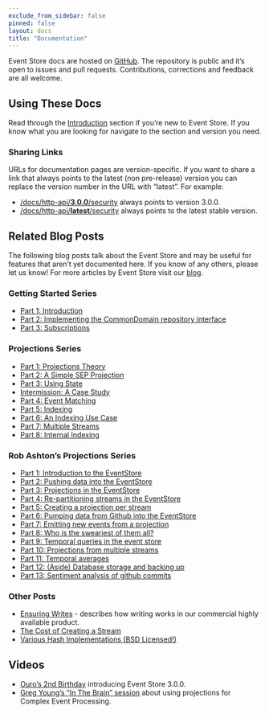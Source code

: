 ```yaml
---
exclude_from_sidebar: false
pinned: false
layout: docs
title: "Documentation"
---
```


<p class="docs-lead">Event Store docs are hosted on <a href="https://github.com/eventstore/eventstore.org">GitHub</a>. The repository is public and it’s open to issues and pull requests. Contributions, corrections and feedback are all welcome.</p>

## Using These Docs

Read through the [Introduction](/docs/introduction) section if you’re new to Event Store. If you know what you are looking for navigate to the section and version you need.

### Sharing Links

URLs for documentation pages are version-specific. If you want to share a link that always points to the latest (non pre-release) version you can replace the version number in the URL with “latest”. For example:

- [/docs/http-api/**3.0.0**/security](/docs/http-api/3.0.0/security) always points to version 3.0.0.
- [/docs/http-api/**latest**/security](/docs/http-api/latest/security) always points to the latest stable version.

## Related Blog Posts

The following blog posts talk about the Event Store and may be useful for features that aren’t yet documented here. If you know of any others, please let us know! For more articles by Event Store visit our [blog](/blog).

### Getting Started Series

- [Part 1: Introduction](/blog/20130220/getting-started-part-1-introduction)
- [Part 2: Implementing the CommonDomain repository interface](/blog/20130220/getting-started-part-2-implementing-the-commondomain-repository-interface)
- [Part 3: Subscriptions](/blog/20130306/getting-started-part-3-subscriptions)

### Projections Series

- [Part 1: Projections Theory](/blog/20130212/projections-1-theory)
- [Part 2: A Simple SEP Projection](/blog/20130213/projections-2-a-simple-sep-projection)
- [Part 3: Using State](/blog/20130215/projections-3-using-state)
- [Intermission: A Case Study](/blog/20130217/projections-intermission)
- [Part 4: Event Matching](/blog/20130218/projections-4-event-matching)
- [Part 5: Indexing](/blog/20130218/projections-5-indexing)
- [Part 6: An Indexing Use Case](/blog/20130227/projections-6-an-indexing-use-case)
- [Part 7: Multiple Streams](/blog/20130309/projections-7-multiple-streams)
- [Part 8: Internal Indexing](/blog/20130309/projections-8-internal-indexing)

### Rob Ashton’s Projections Series

- [Part 1: Introduction to the EventStore](http://codeofrob.com/entries/playing-with-the-eventstore.html)
- [Part 2: Pushing data into the EventStore](http://codeofrob.com/entries/pushing-data-into-streams-in-the-eventstore.html)
- [Part 3: Projections in the EventStore](http://codeofrob.com/entries/basic-projections-in-the-eventstore.html)
- [Part 4: Re-partitioning streams in the EventStore](http://codeofrob.com/entries/re-partitioning-streams-in-the-event-store-for-better-projections.html)
- [Part 5: Creating a projection per stream](http://codeofrob.com/entries/creating-a-projection-per-stream-in-the-eventstore.html)
- [Part 6: Pumping data from Github into the EventStore](http://codeofrob.com/entries/less-abstract,-pumping-data-from-github-into-the-eventstore.html)
- [Part 7: Emitting new events from a projection](http://codeofrob.com/entries/evented-github-adventure---emitting-commits-as-their-own-events.html)
- [Part 8: Who is the sweariest of them all?](http://codeofrob.com/entries/evented-github-adventure---who-writes-the-sweariest-commit-messages.html)
- [Part 9: Temporal queries in the event store](http://codeofrob.com/entries/evented-github-adventure---temporal-queries,-who-doesnt-trust-their-hardware.html)
- [Part 10: Projections from multiple streams](http://codeofrob.com/entries/evented-github-adventure---crossing-the-streams-to-gain-real-insights.html)
- [Part 11: Temporal averages](http://codeofrob.com/entries/evented-github-adventure---temporal-averages.html)
- [Part 12: (Aside) Database storage and backing up](http://codeofrob.com/entries/evented-github-adventure---database-storage-and-backing-up.html)
- [Part 13: Sentiment analysis of github commits](http://codeofrob.com/entries/evented-github-adventure---sentiment-analysis-of-github-commits.html)

### Other Posts

- [Ensuring Writes](/blog/20130301/ensuring-writes-multi-node-replication) - describes how writing works in our commercial highly available product.
- [The Cost of Creating a Stream](/blog/20130210/the-cost-of-creating-a-stream)
- [Various Hash Implementations (BSD Licensed!)](/blog/20120921/a-useful-piece-of-code-1)

## Videos

- [Ouro’s 2nd Birthday](/blog/20141112/video-of-ouros-2nd-birthday) introducing Event Store 3.0.0.
- [Greg Young’s “In The Brain” session](http://skillsmatter.com/podcast/design-architecture/event-store-as-a-read-model) about using projections for Complex Event Processing.